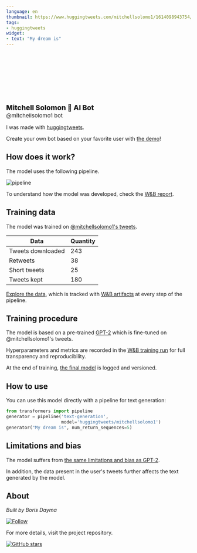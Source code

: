 ```yaml
---
language: en
thumbnail: https://www.huggingtweets.com/mitchellsolomo1/1614098943754/predictions.png
tags:
- huggingtweets
widget:
- text: "My dream is"
---
```


<div>
<div style="width: 132px; height:132px; border-radius: 50%; background-size: cover; background-image: url('https://pbs.twimg.com/profile_images/1354235179892674562/Ku6uOc6K_400x400.jpg')">
</div>
<div style="margin-top: 8px; font-size: 19px; font-weight: 800">Mitchell Solomon 🤖 AI Bot </div>
<div style="font-size: 15px">@mitchellsolomo1 bot</div>
</div>

I was made with [huggingtweets](https://github.com/borisdayma/huggingtweets).

Create your own bot based on your favorite user with [the demo](https://colab.research.google.com/github/borisdayma/huggingtweets/blob/master/huggingtweets-demo.ipynb)!

## How does it work?

The model uses the following pipeline.

![pipeline](https://github.com/borisdayma/huggingtweets/blob/master/img/pipeline.png?raw=true)

To understand how the model was developed, check the [W&B report](https://app.wandb.ai/wandb/huggingtweets/reports/HuggingTweets-Train-a-model-to-generate-tweets--VmlldzoxMTY5MjI).

## Training data

The model was trained on [@mitchellsolomo1's tweets](https://twitter.com/mitchellsolomo1).

| Data | Quantity |
| --- | --- |
| Tweets downloaded | 243 |
| Retweets | 38 |
| Short tweets | 25 |
| Tweets kept | 180 |

[Explore the data](https://wandb.ai/wandb/huggingtweets/runs/3du8kd6m/artifacts), which is tracked with [W&B artifacts](https://docs.wandb.com/artifacts) at every step of the pipeline.

## Training procedure

The model is based on a pre-trained [GPT-2](https://huggingface.co/gpt2) which is fine-tuned on @mitchellsolomo1's tweets.

Hyperparameters and metrics are recorded in the [W&B training run](https://wandb.ai/wandb/huggingtweets/runs/3duwyidn) for full transparency and reproducibility.

At the end of training, [the final model](https://wandb.ai/wandb/huggingtweets/runs/3duwyidn/artifacts) is logged and versioned.

## How to use

You can use this model directly with a pipeline for text generation:

```python
from transformers import pipeline
generator = pipeline('text-generation',
                     model='huggingtweets/mitchellsolomo1')
generator("My dream is", num_return_sequences=5)
```

## Limitations and bias

The model suffers from [the same limitations and bias as GPT-2](https://huggingface.co/gpt2#limitations-and-bias).

In addition, the data present in the user's tweets further affects the text generated by the model.

## About

*Built by Boris Dayma*

[![Follow](https://img.shields.io/twitter/follow/borisdayma?style=social)](https://twitter.com/intent/follow?screen_name=borisdayma)

For more details, visit the project repository.

[![GitHub stars](https://img.shields.io/github/stars/borisdayma/huggingtweets?style=social)](https://github.com/borisdayma/huggingtweets)
